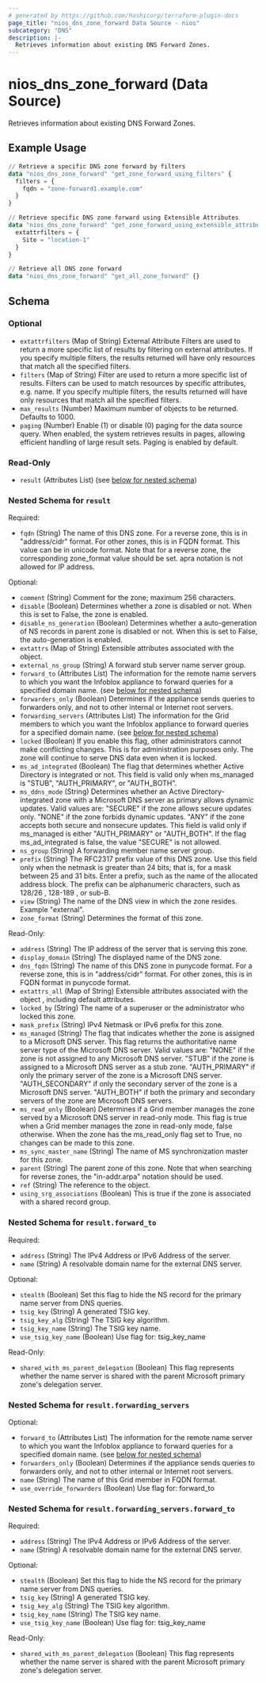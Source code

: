 ```yaml
---
# generated by https://github.com/hashicorp/terraform-plugin-docs
page_title: "nios_dns_zone_forward Data Source - nios"
subcategory: "DNS"
description: |-
  Retrieves information about existing DNS Forward Zones.
---
```


# nios_dns_zone_forward (Data Source)

Retrieves information about existing DNS Forward Zones.

## Example Usage

```terraform
// Retrieve a specific DNS zone forward by filters
data "nios_dns_zone_forward" "get_zone_forward_using_filters" {
  filters = {
    fqdn = "zone-forward1.example.com"
  }
}

// Retrieve specific DNS zone forward using Extensible Attributes
data "nios_dns_zone_forward" "get_zone_forward_using_extensible_attributes" {
  extattrfilters = {
    Site = "location-1"
  }
}

// Retrieve all DNS zone forward
data "nios_dns_zone_forward" "get_all_zone_forward" {}
```

<!-- schema generated by tfplugindocs -->
## Schema

### Optional

- `extattrfilters` (Map of String) External Attribute Filters are used to return a more specific list of results by filtering on external attributes. If you specify multiple filters, the results returned will have only resources that match all the specified filters.
- `filters` (Map of String) Filter are used to return a more specific list of results. Filters can be used to match resources by specific attributes, e.g. name. If you specify multiple filters, the results returned will have only resources that match all the specified filters.
- `max_results` (Number) Maximum number of objects to be returned. Defaults to 1000.
- `paging` (Number) Enable (1) or disable (0) paging for the data source query. When enabled, the system retrieves results in pages, allowing efficient handling of large result sets. Paging is enabled by default.

### Read-Only

- `result` (Attributes List) (see [below for nested schema](#nestedatt--result))

<a id="nestedatt--result"></a>
### Nested Schema for `result`

Required:

- `fqdn` (String) The name of this DNS zone. For a reverse zone, this is in "address/cidr" format. For other zones, this is in FQDN format. This value can be in unicode format. Note that for a reverse zone, the corresponding zone_format value should be set. apra notation is not allowed for IP address.

Optional:

- `comment` (String) Comment for the zone; maximum 256 characters.
- `disable` (Boolean) Determines whether a zone is disabled or not. When this is set to False, the zone is enabled.
- `disable_ns_generation` (Boolean) Determines whether a auto-generation of NS records in parent zone is disabled or not. When this is set to False, the auto-generation is enabled.
- `extattrs` (Map of String) Extensible attributes associated with the object.
- `external_ns_group` (String) A forward stub server name server group.
- `forward_to` (Attributes List) The information for the remote name servers to which you want the Infoblox appliance to forward queries for a specified domain name. (see [below for nested schema](#nestedatt--result--forward_to))
- `forwarders_only` (Boolean) Determines if the appliance sends queries to forwarders only, and not to other internal or Internet root servers.
- `forwarding_servers` (Attributes List) The information for the Grid members to which you want the Infoblox appliance to forward queries for a specified domain name. (see [below for nested schema](#nestedatt--result--forwarding_servers))
- `locked` (Boolean) If you enable this flag, other administrators cannot make conflicting changes. This is for administration purposes only. The zone will continue to serve DNS data even when it is locked.
- `ms_ad_integrated` (Boolean) The flag that determines whether Active Directory is integrated or not. This field is valid only when ms_managed is "STUB", "AUTH_PRIMARY", or "AUTH_BOTH".
- `ms_ddns_mode` (String) Determines whether an Active Directory-integrated zone with a Microsoft DNS server as primary allows dynamic updates. Valid values are: "SECURE" if the zone allows secure updates only. "NONE" if the zone forbids dynamic updates. "ANY" if the zone accepts both secure and nonsecure updates. This field is valid only if ms_managed is either "AUTH_PRIMARY" or "AUTH_BOTH". If the flag ms_ad_integrated is false, the value "SECURE" is not allowed.
- `ns_group` (String) A forwarding member name server group.
- `prefix` (String) The RFC2317 prefix value of this DNS zone. Use this field only when the netmask is greater than 24 bits; that is, for a mask between 25 and 31 bits. Enter a prefix, such as the name of the allocated address block. The prefix can be alphanumeric characters, such as 128/26 , 128-189 , or sub-B.
- `view` (String) The name of the DNS view in which the zone resides. Example "external".
- `zone_format` (String) Determines the format of this zone.

Read-Only:

- `address` (String) The IP address of the server that is serving this zone.
- `display_domain` (String) The displayed name of the DNS zone.
- `dns_fqdn` (String) The name of this DNS zone in punycode format. For a reverse zone, this is in "address/cidr" format. For other zones, this is in FQDN format in punycode format.
- `extattrs_all` (Map of String) Extensible attributes associated with the object , including default attributes.
- `locked_by` (String) The name of a superuser or the administrator who locked this zone.
- `mask_prefix` (String) IPv4 Netmask or IPv6 prefix for this zone.
- `ms_managed` (String) The flag that indicates whether the zone is assigned to a Microsoft DNS server. This flag returns the authoritative name server type of the Microsoft DNS server. Valid values are: "NONE" if the zone is not assigned to any Microsoft DNS server. "STUB" if the zone is assigned to a Microsoft DNS server as a stub zone. "AUTH_PRIMARY" if only the primary server of the zone is a Microsoft DNS server. "AUTH_SECONDARY" if only the secondary server of the zone is a Microsoft DNS server. "AUTH_BOTH" if both the primary and secondary servers of the zone are Microsoft DNS servers.
- `ms_read_only` (Boolean) Determines if a Grid member manages the zone served by a Microsoft DNS server in read-only mode. This flag is true when a Grid member manages the zone in read-only mode, false otherwise. When the zone has the ms_read_only flag set to True, no changes can be made to this zone.
- `ms_sync_master_name` (String) The name of MS synchronization master for this zone.
- `parent` (String) The parent zone of this zone. Note that when searching for reverse zones, the "in-addr.arpa" notation should be used.
- `ref` (String) The reference to the object.
- `using_srg_associations` (Boolean) This is true if the zone is associated with a shared record group.

<a id="nestedatt--result--forward_to"></a>
### Nested Schema for `result.forward_to`

Required:

- `address` (String) The IPv4 Address or IPv6 Address of the server.
- `name` (String) A resolvable domain name for the external DNS server.

Optional:

- `stealth` (Boolean) Set this flag to hide the NS record for the primary name server from DNS queries.
- `tsig_key` (String) A generated TSIG key.
- `tsig_key_alg` (String) The TSIG key algorithm.
- `tsig_key_name` (String) The TSIG key name.
- `use_tsig_key_name` (Boolean) Use flag for: tsig_key_name

Read-Only:

- `shared_with_ms_parent_delegation` (Boolean) This flag represents whether the name server is shared with the parent Microsoft primary zone's delegation server.


<a id="nestedatt--result--forwarding_servers"></a>
### Nested Schema for `result.forwarding_servers`

Optional:

- `forward_to` (Attributes List) The information for the remote name server to which you want the Infoblox appliance to forward queries for a specified domain name. (see [below for nested schema](#nestedatt--result--forwarding_servers--forward_to))
- `forwarders_only` (Boolean) Determines if the appliance sends queries to forwarders only, and not to other internal or Internet root servers.
- `name` (String) The name of this Grid member in FQDN format.
- `use_override_forwarders` (Boolean) Use flag for: forward_to

<a id="nestedatt--result--forwarding_servers--forward_to"></a>
### Nested Schema for `result.forwarding_servers.forward_to`

Required:

- `address` (String) The IPv4 Address or IPv6 Address of the server.
- `name` (String) A resolvable domain name for the external DNS server.

Optional:

- `stealth` (Boolean) Set this flag to hide the NS record for the primary name server from DNS queries.
- `tsig_key` (String) A generated TSIG key.
- `tsig_key_alg` (String) The TSIG key algorithm.
- `tsig_key_name` (String) The TSIG key name.
- `use_tsig_key_name` (Boolean) Use flag for: tsig_key_name

Read-Only:

- `shared_with_ms_parent_delegation` (Boolean) This flag represents whether the name server is shared with the parent Microsoft primary zone's delegation server.
